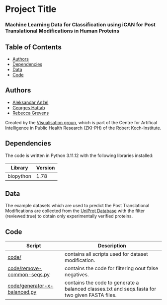 # Project Title
### Machine Learning Data for Classification using iCAN for Post Translational Modifications in Human Proteins

## Table of Contents

- [Authors](https://github.com/rebecca-gc/ptm#authors)
- [Dependencies](https://github.com/rebecca-gc/ptm#dependencies)
- [Data](https://github.com/rebecca-gc/ptm#data)
- [Code](https://github.com/rebecca-gc/ptm#code)

## Authors

- [Aleksandar Anžel](https://github.com/AAnzel)
- [Georges Hattab](https://github.com/ghattab)
- [Rebecca Grevens](https://github.com/rebecca-gc)

Created by the [Visualisation group](https://visualization.group/), which is part of the Centre for Artifical Intelligence in Public Health Research (ZKI-PH) of the Robert Koch-Institute.

## Dependencies
The code is written in Python 3.11.12 with the following libraries installed:

|Library|Version|
|---|---|
|biopython|1.78|

## Data
The example datasets which are used to predict the Post Translational Modifications are collected from the [UniProt Database](https://www.uniprot.org/) with the filter (reviewed:true) to obtain only experimentally verified proteins.

## Code
|Script|Description|
|---|---|
|[code/](./code/)|contains all scripts used for dataset modification.|
|[code/remove-common-seqs.py](./code/remove-common-seqs.py)|contains the code for filtering oout false negatives.|
|[code/generator-x-balanced.py](./code/generator-x-balanced.py)|contains the code to generate a balanced classes.txt and seqs.fasta for two given FASTA files.|
